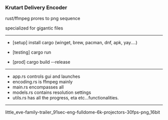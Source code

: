 ### Krutart Delivery Encoder ###

rust/ffmpeg prores to png sequence

specialized for gigantic files
_____

- [setup] install cargo (winget, brew, pacman, dnf, apk, yay....)

- [testing] cargo run

- [prod] cargo build --release
_____

- app.rs controls gui and launches
- encoding.rs is ffmpeg mainly
- main.rs encompasses all
- models.rs contains resolution settings
- utils.rs has all the progress, eta etc...functionalities.
_____

little_eve-family-trailer_91sec-eng-fulldome-6k-projectors-30fps-png_16bit